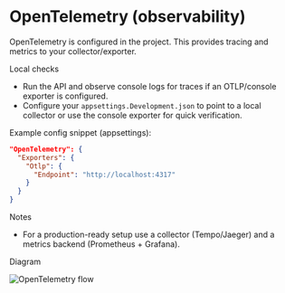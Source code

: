 # OpenTelemetry (observability)

OpenTelemetry is configured in the project. This provides tracing and metrics to your collector/exporter.

Local checks

- Run the API and observe console logs for traces if an OTLP/console exporter is configured.
- Configure your `appsettings.Development.json` to point to a local collector or use the console exporter for quick verification.

Example config snippet (appsettings):

```json
"OpenTelemetry": {
  "Exporters": {
    "Otlp": {
      "Endpoint": "http://localhost:4317"
    }
  }
}
```

Notes

- For a production-ready setup use a collector (Tempo/Jaeger) and a metrics backend (Prometheus + Grafana).

Diagram

![OpenTelemetry flow](docs/diagrams/opentelemetry-flow.png)
